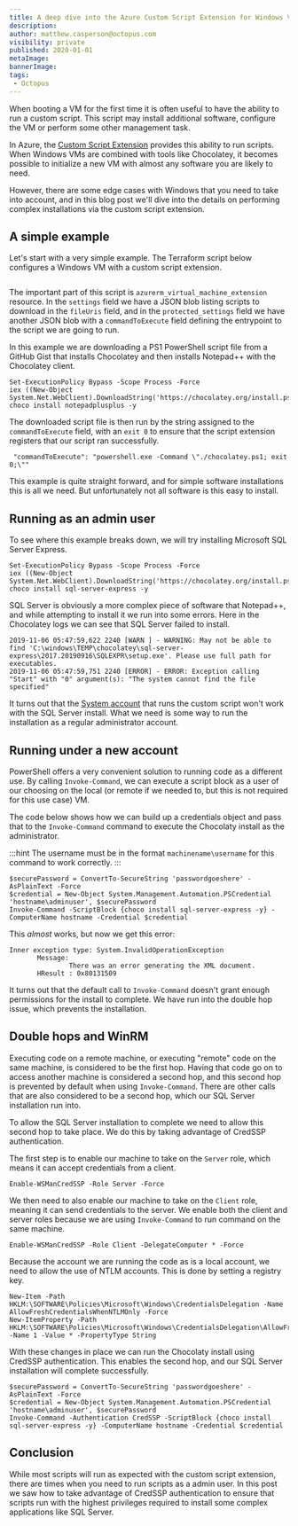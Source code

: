 ```yaml
---
title: A deep dive into the Azure Custom Script Extension for Windows VMs
description:
author: matthew.casperson@octopus.com
visibility: private
published: 2020-01-01
metaImage:
bannerImage:
tags:
 - Octopus
---
```


When booting a VM for the first time it is often useful to have the ability to run a custom script. This script may install additional software, configure the VM or perform some other management task.

In Azure, the [Custom Script Extension](https://docs.microsoft.com/en-au/azure/virtual-machines/extensions/custom-script-windows) provides this ability to run scripts. When Windows VMs are combined with tools like Chocolatey, it becomes possible to initialize a new VM with almost any software you are likely to need.

However, there are some edge cases with Windows that you need to take into account, and in this blog post we'll dive into the details on performing complex installations via the custom script extension.

## A simple example

Let's start with a very simple example. The Terraform script below configures a Windows VM with a custom script extension.

```

```

The important part of this script is `azurerm_virtual_machine_extension` resource. In the `settings` field we have a JSON blob listing scripts to download in the `fileUris` field, and in the `protected_settings` field we have another JSON blob with a `commandToExecute` field defining the entrypoint to the script we are going to run.

In this example we are downloading a PS1 PowerShell script file from a GitHub Gist that installs Chocolatey and then installs Notepad++ with the Chocolatey client.

```
Set-ExecutionPolicy Bypass -Scope Process -Force
iex ((New-Object System.Net.WebClient).DownloadString('https://chocolatey.org/install.ps1'))
choco install notepadplusplus -y
```

The downloaded script file is then run by the string assigned to the `commandToExecute` field, with an `exit 0` to ensure that the script extension registers that our script ran successfully.

```
 "commandToExecute": "powershell.exe -Command \"./chocolatey.ps1; exit 0;\""
```

This example is quite straight forward, and for simple software installations this is all we need. But unfortunately not all software is this easy to install.

## Running as an admin user

To see where this example breaks down, we will try installing Microsoft SQL Server Express.

```
Set-ExecutionPolicy Bypass -Scope Process -Force
iex ((New-Object System.Net.WebClient).DownloadString('https://chocolatey.org/install.ps1'))
choco install sql-server-express -y
```

SQL Server is obviously a more complex piece of software that Notepad++, and while attempting to install it we run into some errors. Here in the Chocolatey logs we can see that SQL Server failed to install.

```
2019-11-06 05:47:59,622 2240 [WARN ] - WARNING: May not be able to find 'C:\windows\TEMP\chocolatey\sql-server-express\2017.20190916\SQLEXPR\setup.exe'. Please use full path for executables.
2019-11-06 05:47:59,751 2240 [ERROR] - ERROR: Exception calling "Start" with "0" argument(s): "The system cannot find the file specified"
```

It turns out that the [System account](https://www.powershellmagazine.com/2014/04/30/understanding-azure-custom-script-extension/) that runs the custom script won't work with the SQL Server install. What we need is some way to run the installation as a regular administrator account.

## Running under a new account

PowerShell offers a very convenient solution to running code as a different use. By calling `Invoke-Command`, we can execute a script block as a user of our choosing on the local (or remote if we needed to, but this is not required for this use case) VM.

The code below shows how we can build up a credentials object and pass that to the `Invoke-Command` command to execute the Chocolaty install as the administrator.

:::hint
The username must be in the format `machinename\username` for this command to work correctly.
:::

```
$securePassword = ConvertTo-SecureString 'passwordgoeshere' -AsPlainText -Force
$credential = New-Object System.Management.Automation.PSCredential 'hostname\adminuser', $securePassword
Invoke-Command -ScriptBlock {choco install sql-server-express -y} -ComputerName hostname -Credential $credential
```

This *almost* works, but now we get this error:

```
Inner exception type: System.InvalidOperationException
       Message:
               There was an error generating the XML document.
       HResult : 0x80131509
```

It turns out that the default call to `Invoke-Command` doesn't grant enough permissions for the install to complete. We have run into the double hop issue, which prevents the installation.

## Double hops and WinRM

Executing code on a remote machine, or executing "remote" code on the same machine, is considered to be the first hop. Having that code go on to access another machine is considered a second hop, and this second hop is prevented by default when using `Invoke-Command`. There are other calls that are also considered to be a second hop, which our SQL Server installation run into.

To allow the SQL Server installation to complete we need to allow this second hop to take place. We do this by taking advantage of CredSSP authentication.

The first step is to enable our machine to take on the `Server` role, which means it can accept credentials from a client.

```
Enable-WSManCredSSP -Role Server -Force
```

We then need to also enable our machine to take on the `Client` role, meaning it can send credentials to the server. We enable both the client and server roles because we are using `Invoke-Command` to run command on the same machine.

```
Enable-WSManCredSSP -Role Client -DelegateComputer * -Force
```

Because the account we are running the code as is a local account, we need to allow the use of NTLM accounts. This is done by setting a registry key.

```
New-Item -Path HKLM:\SOFTWARE\Policies\Microsoft\Windows\CredentialsDelegation -Name AllowFreshCredentialsWhenNTLMOnly -Force
New-ItemProperty -Path HKLM:\SOFTWARE\Policies\Microsoft\Windows\CredentialsDelegation\AllowFreshCredentialsWhenNTLMOnly -Name 1 -Value * -PropertyType String
```

With these changes in place we can run the Chocolaty install using CredSSP authentication. This enables the second hop, and our SQL Server installation will complete successfully.

```
$securePassword = ConvertTo-SecureString 'passwordgoeshere' -AsPlainText -Force
$credential = New-Object System.Management.Automation.PSCredential 'hostname\adminuser', $securePassword
Invoke-Command -Authentication CredSSP -ScriptBlock {choco install sql-server-express -y} -ComputerName hostname -Credential $credential
```

## Conclusion

While most scripts will run as expected with the custom script extension, there are times when you need to run scripts as a admin user. In this post we saw how to take advantage of CredSSP authentication to ensure that scripts run with the highest privileges required to install some complex applications like SQL Server. 
